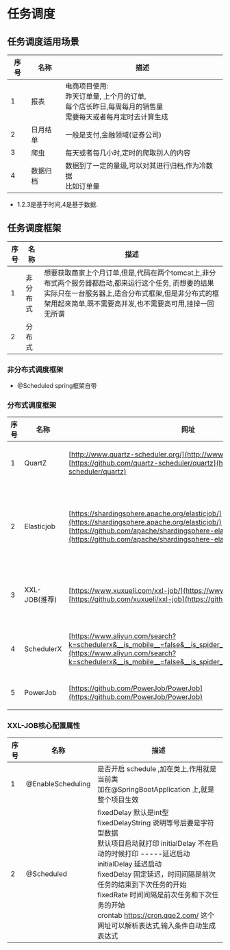 
# 任务调度


## 任务调度适用场景


|序号|名称|描述|
|---|----|----|
| 1 | 报表| 电商项目使用:<br>昨天订单量,  上个月的订单,<br>每个店长昨日,每周每月的销售量<br>需要每天或者每月定时去计算生成|
| 2 | 日月结单  |  一般是支付,金融领域(证券公司)  |
| 3 |  爬虫    |  每天或者每几小时,定时的爬取别人的内容 |
| 4 | 数据归档  |  数据到了一定的量级,可以对其进行归档,作为冷数据<br>比如订单量  |


* 1.2.3是基于时间,4是基于数据.


## 任务调度框架


|序号| 名称| 描述 |
|----|-----|-----|
| 1  |  非分布式 |  想要获取商家上个月订单,但是,代码在两个tomcat上,非分布式两个服务器都启动,都来运行这个任务, 而想要的结果实际只在一台服务器上,适合分布式框架,但是非分布式的框架用起来简单,既不需要高并发,也不需要高可用,挂掉一回无所谓 |
| 2  |  分布式   |   |



### 非分布式调度框架


* @Scheduled spring框架自带




### 分布式调度框架

序号| 名称| 网址 |描述 |
|----|-----|-----|-----|
| 1  |  QuartZ |  [http://www.quartz-scheduler.org/](http://www.quartz-scheduler.org/)<br>[https://github.com/quartz-scheduler/quartz](https://github.com/quartz-scheduler/quartz) |原始的框架,后期很多框架基于它,缺点缺少界面化,接口不够人性化      |
| 2  |  Elasticjob | [https://shardingsphere.apache.org/elasticjob/](https://shardingsphere.apache.org/elasticjob/)<br>[https://github.com/apache/shardingsphere-elasticjob](https://github.com/apache/shardingsphere-elasticjob)  | 旧版叫做sharedingJDBC.基于QuartZ开发,当当开源出来的框架,归属到了Apache,用了很多中间件,复杂度较高   |
| 3  |  XXL-JOB(推荐)   | [https://www.xuxueli.com/xxl-job/](https://www.xuxueli.com/xxl-job/) <br> [https://github.com/xuxueli/xxl-job](https://github.com/xuxueli/xxl-job) |轻量级框架,大众点评开源出来的,适合绝大多数开发者,维护文档较好       |
| 4  |  SchedulerX   | [https://www.aliyun.com/search?k=schedulerx&__is_mobile__=false&__is_spider__=false&__is_grey__=false](https://www.aliyun.com/search?k=schedulerx&__is_mobile__=false&__is_spider__=false&__is_grey__=false)| 阿里云开发出来的商用产品,对其调度,控制台都在阿里云上,需要话费金钱,非免费       |
| 5  |  PowerJob   | [https://github.com/PowerJob/PowerJob](https://github.com/PowerJob/PowerJob)| 比较新,阿里云schedulerx团队离职的开发写的        |



### XXL-JOB核心配置属性


序号| 名称| 描述 |
|----|-----|-----|
| 1  |  @EnableScheduling |是否开启 schedule ,加在类上,作用就是当前类<br>加在@SpringBootApplication 上,就是整个项目生效      |
| 2  |  @Scheduled |fixedDelay 默认是int型<br>fixedDelayString 说明等号后要是字符型数据<br>默认项目启动就打印 initialDelay 不在启动的时候打印 -----延迟启动<br>initialDelay 延迟启动<br>fixedDelay 固定延迟，时间间隔是前次任务的结束到下次任务的开始<br>fixedRate 时间间隔是前次任务和下次任务的开始<br>crontab  https://cron.qqe2.com/ 这个网址可以解析表达式,输入条件自动生成表达式      |











